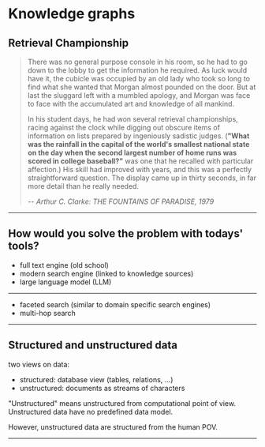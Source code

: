# Knowledge graphs

## Retrieval Championship

> There was no general purpose console in his room, so he had to go down to the lobby to get the information he required. As luck would have it, the cubicle was occupied by an old lady who took so long to find what she wanted that Morgan almost pounded on the door. But at last the sluggard left with a mumbled apology, and Morgan was face to face with the accumulated art and knowledge of all mankind.
>
> In his student days, he had won several retrieval championships, racing against the clock while digging out obscure items of information on lists prepared by ingeniously sadistic judges. (**"What was the rainfall in the capital of the world's smallest national state on the day when the second largest number of home runs was scored in college baseball?"** was one that he recalled with particular affection.) His skill had improved with years, and this was a perfectly straightforward question. The display came up in thirty seconds, in far more detail than he really needed.
>
> -- <cite>Arthur C. Clarke: THE FOUNTAINS OF PARADISE, 1979</cite>

---

## How would you solve the problem with todays' tools?

- full text engine (old school)
- modern search engine (linked to knowledge sources)
- large language model (LLM)

---

- faceted search (similar to domain specific search engines)
- multi-hop search

---

## Structured and unstructured data

two views on data:

- structured: database view (tables, relations, ...)
- unstructured: documents as streams of characters

"Unstructured" means unstructured from computational point of view.
Unstructured data have no predefined data model.

However, unstructured data are structured from the human POV.

---
